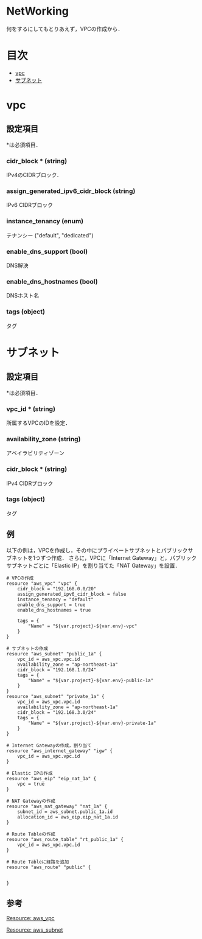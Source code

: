 # NetWorking

何をするにしてもとりあえず，VPCの作成から．

# 目次
- [vpc](#vpc)
- [サブネット](#サブネット)

# vpc
## 設定項目
*は必須項目．
### cidr_block * (string)
IPv4のCIDRブロック．

### assign_generated_ipv6_cidr_block (string)
IPv6 CIDRブロック

### instance_tenancy (enum)
テナンシー ("default", "dedicated")

### enable_dns_support (bool)
DNS解決

### enable_dns_hostnames (bool)
DNSホスト名

### tags (object)
タグ


# サブネット
## 設定項目
*は必須項目．
### vpc_id * (string)
所属するVPCのIDを設定．

### availability_zone (string)
アベイラビリティゾーン

### cidr_block * (string)
IPv4 CIDRブロック

### tags (object)
タグ



## 例
以下の例は，VPCを作成し，その中にプライベートサブネットとパブリックサブネットを1つずつ作成．
さらに，VPCに「Internet Gateway」と，パブリックサブネットごとに「Elastic IP」を割り当てた「NAT Gateway」を設置．
```HCL2
# VPCの作成
resource "aws_vpc" "vpc" {
    cidr_block = "192.168.0.0/20"
    assign_generated_ipv6_cidr_block = false
    instance_tenancy = "default"
    enable_dns_support = true
    enable_dns_hostnames = true

    tags = {
        "Name" = "${var.project}-${var.env}-vpc"
    }
}

# サブネットの作成
resource "aws_subnet" "public_1a" {
    vpc_id = aws_vpc.vpc.id
    availability_zone = "ap-northeast-1a"
    cidr_block = "192.168.1.0/24"
    tags = {
        "Name" = "${var.project}-${var.env}-public-1a"
    }
}
resource "aws_subnet" "private_1a" {
    vpc_id = aws_vpc.vpc.id
    availability_zone = "ap-northeast-1a"
    cidr_block = "192.168.3.0/24"
    tags = {
        "Name" = "${var.project}-${var.env}-private-1a"
    }
}

# Internet Gatewayの作成，割り当て
resource "aws_internet_gateway" "igw" {
    vpc_id = aws_vpc.vpc.id
}

# Elastic IPの作成
resource "aws_eip" "eip_nat_1a" {
    vpc = true
}

# NAT Gatewayの作成
resource "aws_nat_gateway" "nat_1a" {
    subnet_id = aws_subnet.public_1a.id
    allocation_id = aws_eip.eip_nat_1a.id
}

# Route Tableの作成
resource "aws_route_table" "rt_public_1a" {
    vpc_id = aws_vpc.vpc.id
}

# Route Tableに経路を追加
resource "aws_route" "public" {


}
```

## 参考
[Resource: aws_vpc](https://registry.terraform.io/providers/hashicorp/aws/latest/docs/resources/vpc)

[Resource: aws_subnet](https://registry.terraform.io/providers/hashicorp/aws/latest/docs/resources/subnet)